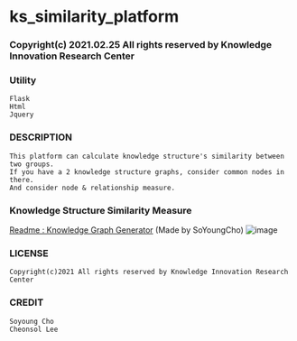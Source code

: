 # ks_similarity_platform										
### Copyright(c) 2021.02.25 All rights reserved by Knowledge Innovation Research Center

### Utility
	Flask
	Html
	Jquery

### DESCRIPTION
	This platform can calculate knowledge structure's similarity between two groups.
	If you have a 2 knowledge structure graphs, consider common nodes in there.
	And consider node & relationship measure.


### Knowledge Structure Similarity Measure
[Readme : Knowledge Graph Generator](https://github.com/SoYoungCho/Knowledge-Structure-Similarity-Measure)
	(Made by SoYoungCho)
![image](https://user-images.githubusercontent.com/28869864/109144865-16289680-77a5-11eb-9c65-78ed9f9932d5.png)


### LICENSE
	Copyright(c)2021 All rights reserved by Knowledge Innovation Research Center

### CREDIT
	Soyoung Cho
	Cheonsol Lee
